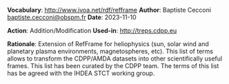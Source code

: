**Vocabulary**: http://www.ivoa.net/rdf/refframe
**Author**: Baptiste Cecconi <baptiste.cecconi@obspm.fr>
**Date**: 2023-11-10

**Action**: Addition/Modification
**Used-in**: http://treps.cdpp.eu

**Rationale**: Extension of RefFrame for heliophysics (sun, solar wind and planetary plasma environments, magnetospheres, etc). This list  of terms allows to transform the CDPP/AMDA datasets into other scientifically useful frames. This list has been curated by the CDPP team. The terms of this list has be agreed with the IHDEA STCT working group.
